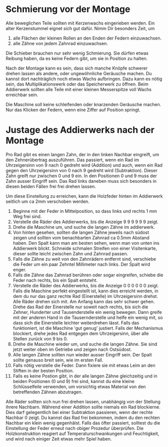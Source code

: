 Schmierung vor der Montage
==========================

Alle beweglichen Teile sollten mit Kerzenwachs eingerieben werden. Ein alter Kerzenstummel eignet 
sich gut dafür. Nimm Dir besonders Zeit, um

1) alle Flächen der kleinen Rollen an den Enden der Federn einzuwachsen.
2) alle Zähne von jedem Zahnrad einzuwachsen.

Die Schieber brauchen nur sehr wenig Schmierung. Sie dürfen etwas Reibung haben, da es keine Federn
gibt, um sie in Position zu halten.

Nach der Montage kann es sein, dass sich manche Knöpfe schwerer drehen lassen als andere, oder ungewöhnliche 
Geräusche machen. Du kannst dort nachträglich noch etwas Wachs aufbringen. Dazu kann es nötig sein, das Multiplikationswerk 
oder das Speicherwerk zu öffnen. Beim Addierwerk sollten alle Teile mit einer kleinen Messerspitze voll Wachs erreichbar sein.

Die Maschine soll keine schleifenden oder knarzenden Geräusche machen. Nur das Klicken der Federn, wenn eine Ziffer 
auf Position springt.


Justage des Addierwerks nach der Montage
========================================

Pro Rad gibt es einen langen Zahn, der in den linken Nachbar eingreift, um den Zehnerübertrag auszuführen.
Das passiert, wenn ein Rad im Uhrzeigersinn von 9 nach 0 gedreht wird (Addition) und auch, wenn ein Rad gegen
den Uhrzeigersinn von 0 nach 9 gedreht wird (Subtraktion).
Dieser Zahn greift nur zwischen 0 und 9 ein. In den Positionen 0 und 9 muss der Zahn ausser Eingriff sein.
Das Rad links daneben muss sich besonders in diesen beiden Fällen frei frei drehen lassen.

Um diese Einstellung zu erreichen, kann die Holzfeder hinten im Addierwerk seitlich um ca 2mm verschoben werden.

1) Beginne mit der Feder in Mittelposition, so dass links und rechts 1 mm Weg frei sind.
2) Verstelle die Räder des Addierwerks, bis die Anzeige 9 9 9 9 9 9 zeigt.
3) Drehe die Maschine um, und suche die langen Zähne im addierwerk.
4) Von hinten gesehen, sollten die langen Zähne jeweils nach südost zeigen und sollten vom benachbarten Zahnrad 
   ca 0.5mm Abstand haben. Den Spalt kann man am besten sehen, wenn man von unten ins Addierwerk blickt.
   Schneide schmalen Streifen von einer Visitenkarte, dieser sollte leicht zwischen Zahn und Zahnrad
   passen.
5) Falls die Zähne zu weit von den Zahnrädern entfernt sind, verschiebe die Feder um ein paar Zehntel Millimeter 
   nach links. Der Spalt wird enger.
6) Falls die Zähne das Zahnrad berühren oder sogar eingreifen, schiebe die Feder nach rechts, bis ein Spalt entsteht.
7) Verstelle die Räder des Addierwerks, bis die Anzeige 0 0 0 0 0 0 zeigt.
   Falls die Maschine perfekt eingestellt ist, kann dies erreicht werden, in dem du nur das ganz rechte Rad (Einerstelle)
   im Uhrzeigersinn drehst. Alle Räder drehen sich mit.
   Am Anfang kann das sehr schwer gehen. Drehe das Rad der Einerstelle nur soweit nach rechts, bis sich die Zehner, Hunderter und 
   Tausenderstelle ein wenig bewegen. Dann greife mit der anderen Hand in die Tausernderstelle und helfe ein wenig mit, so dass sich 
   die Einerstelle leichter weiterdrehen lässt. Falls das funktioniert, ist die Maschine 'gut genug' justiert.
   Falls der Mechanismus blockiert, drehe jedes Rad entgegen dem Uhrzeigersinn, über alle Stellen zurück von 9 bis 0.
8) Drehe die Maschine wieder um, und suche die langen Zähne. Sie sind jetzt weiter oben im Getriebe und zeigen nach Ostsüdost.
9) Alle langen Zähne sollten nun wieder ausser Eingriff sein. Der Spalt sollte genauso breit sein, wie im ersten Fall.
10) Falls nötig verstelle die Feder. Dann fixiere sie mit etwas Leim an den Stiften in der besten Position.
11) Falls es keine Postion gibt, in der alle langen Zähne gleichzeitig und in beiden Positionen (0 und 9) frei sind,
   kannst du eine kleine Schlüsselfeile verwenden, um vorsichtig etwas Material von den betreffenden Zähnen abzutragen.

Alle Räder sollten sich nun frei drehen lassen, unabhängig von der Stellung ihrere Nachbarn.
Während einer Addition sollte niemals ein Rad blockierne. Dies darf gelegentlich bei einer Subtraktion passieren, wenn der rechte
Nachbar 0 zeigt. Du kannst das Rad frei bekommen, indem du den rechten Nachbar ein klein wenig gegenhälst.
Falls das öfter passiert, solltest du die Einstellung der Feder erneut nach obiger Prozedur überprüfen. 
Die Holzkonstruktion reagiert auf Temperaturschwankungen und Feuchtigkeit, und wird nach einiger Zeit etwas mehr Spiel haben.


